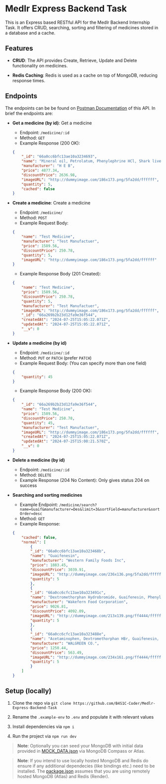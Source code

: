 # Medlr Express Backend Task
This is an Express based RESTful API for the Medlr Backend Internship Task. It offers CRUD, searching, sorting and filtering of medicines stored in a database and a cache.

## Features
- **CRUD**: The API provides Create, Retrieve, Update and Delete functionality on medicines.

- **Redis Caching**: Redis is used as a cache on top of MongoDB, reducing response times.

## Endpoints
The endpoints can be be found on [Postman Documentation](https://documenter.getpostman.com/view/36439409/2sA3kYheTH) of this API. In brief the endpoints are:

- **Get a medicine (by id)**: Get a medicine
    - Endpoint: `/medicine/:id`
    - Method: `GET`
    - Example Response (200 OK):
    ```json
    {
        "_id": "66a0cc6bfc13ae10a3234693",
        "name": "Mineral oil, Petrolatum, Phenylephrine HCl, Shark liver oil",
        "manufacturer": "H E B",
        "price": 4877.34,
        "discountPrice": 2636.98,
        "imageURL": "http://dummyimage.com/186x173.png/5fa2dd/ffffff",
        "quantity": 5,
        "cached": false
    }
    ```

- **Create a medicine**: Create a medicine
    - Endpoint: `/medicine/`
    - Method: `POST`
    - Example Request Body:
    ```json
    {
        "name": "Test Medicine",
        "manufacturer": "Test Manufactuer",
        "price": 1589.56,
        "discountPrice": 250.78,
        "quantity": 5,
        "imageURL": "http://dummyimage.com/186x173.png/5fa2dd/ffffff"
    }
    ```
    - Example Response Body (201 Created):
    ```json
    {
        "name": "Test Medicine",
        "price": 1589.56,
        "discountPrice": 250.78,
        "quantity": 5,
        "manufacturer": "Test Manufactuer",
        "imageURL": "http://dummyimage.com/186x173.png/5fa2dd/ffffff",
        "_id": "66a269b2b23d12fa9e36f544",
        "createdAt": "2024-07-25T15:05:22.071Z",
        "updatedAt": "2024-07-25T15:05:22.071Z",
        "__v": 0
    }
    ```

- **Update a medicine (by id)**
    - Endpoint: `/medicine/:id`
    - Method: `PUT` or `PATCH` (prefer `PATCH`)
    - Example Request Body: (You can specify more than one field)
    ```json
    {
        "quantity": 45
    }
    ```
    - Example Response Body (200 OK):
    ```json
    {
        "_id": "66a269b2b23d12fa9e36f544",
        "name": "Test Medicine",
        "price": 1589.56,
        "discountPrice": 250.78,
        "quantity": 45,
        "manufacturer": "Test Manufactuer",
        "imageURL": "http://dummyimage.com/186x173.png/5fa2dd/ffffff",
        "createdAt": "2024-07-25T15:05:22.071Z",
        "updatedAt": "2024-07-25T15:08:21.570Z",
        "__v": 0
    }
    ```

- **Delete a medicine (by id)**
    - Endpoint: `/medicine/:id`
    - Method: `DELETE`
    - Example Response (204 No Content): Only gives status 204 on success

- **Searching and sorting medicines**
    - Example Endpoint: `/medicine/search?name=Guaif&manufacturer=Des&limit=3&sortField=manufacturer&sortOrder=desc`
    - Method: `GET`
    - Example Response:
    ```json
    {
        "cached": false,
        "normal": [
            {
            "_id": "66a0cc6bfc13ae10a323468b",
            "name": "Guaifenesin",
            "manufacturer": "Western Family Foods Inc",
            "price": 1883.45,
            "discountPrice": 3039.91,
            "imageURL": "http://dummyimage.com/236x136.png/5fa2dd/ffffff",
            "quantity": 5
            },
            {
            "_id": "66a0cc6cfc13ae10a323491c",
            "name": "Dextromethorphan Hydrobromide, Guaifenesin, Phenylephrine Hydrochloride",
            "manufacturer": "Wakefern Food Corporation",
            "price": 9026.81,
            "discountPrice": 4092.09,
            "imageURL": "http://dummyimage.com/213x139.png/ff4444/ffffff",
            "quantity": 5
            },
            {
            "_id": "66a0cc6cfc13ae10a323488e",
            "name": "Acetaminophen, Dextromethorphan HBr, Guaifenesin, Phenylephrine HCl",
            "manufacturer": "WALGREEN CO.",
            "price": 1250.44,
            "discountPrice": 563.49,
            "imageURL": "http://dummyimage.com/234x161.png/ff4444/ffffff",
            "quantity": 5
            }
        ]
    }
    ```

## Setup (locally)
1. Clone the repo via `git clone https://github.com/B4S1C-Coder/Medlr-Express-Backend-Task`

2. Rename the `.example-env` to `.env` and populate it with relevant values

3. Install dependencies via `npm i`

4. Run the project via `npm run dev`

>**Note**: Optionally you can seed your MongoDB with initial data provided in [MOCK_DATA.json](MOCK_DATA.json) via MongoDB Compass or Atlas.

>**Note**: If you intend to use locally hosted MongoDB and Redis do ensure if any additional dependecies (like bindings etc.) need to be installed. The [package.json](package.json) assumes that you are using remotely hosted MongoDB (Atlas) and Redis (Render).
